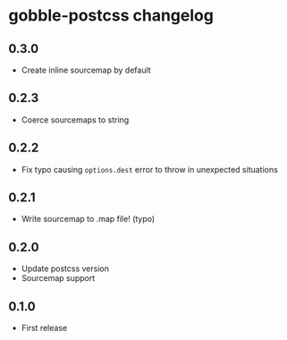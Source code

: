 # gobble-postcss changelog

## 0.3.0

* Create inline sourcemap by default

## 0.2.3

* Coerce sourcemaps to string

## 0.2.2

* Fix typo causing `options.dest` error to throw in unexpected situations

## 0.2.1

* Write sourcemap to .map file! (typo)

## 0.2.0

* Update postcss version
* Sourcemap support

## 0.1.0

* First release
